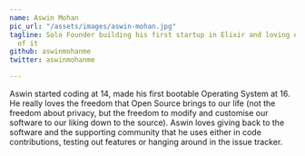 ```yaml
---
name: Aswin Mohan
pic_url: "/assets/images/aswin-mohan.jpg"
tagline: Solo Founder building his first startup in Elixir and loving every second
  of it
github: aswinmohanme
twitter: aswinmohanme

---
```

Aswin started coding at 14, made his first bootable Operating System at 16. He really loves the freedom that Open Source brings to our life (not the freedom about privacy, but the freedom to modify and customise our software to our liking down to the source). Aswin loves giving back to the software and the supporting community that he uses either in code contributions, testing out features or hanging around in the issue tracker.